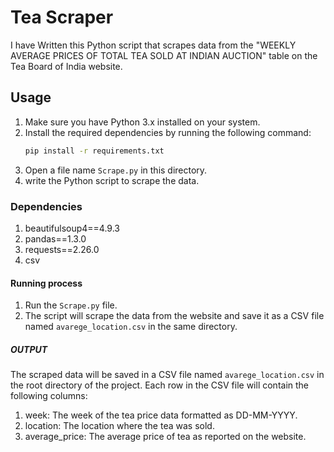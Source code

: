 # Tea Scraper

 I have Written this Python script that scrapes data from the "WEEKLY AVERAGE PRICES OF TOTAL TEA SOLD AT INDIAN AUCTION" table on the Tea Board of India website.

## Usage

1. Make sure you have Python 3.x installed on your system.
2. Install the required dependencies by running the following command:
   ```bash
   pip install -r requirements.txt
3. Open a file name `Scrape.py` in this directory.
4. write the Python script to scrape the data.    

### Dependencies

   1. beautifulsoup4==4.9.3
   2. pandas==1.3.0
   3. requests==2.26.0
   4. csv

#### Running process
1. Run the `Scrape.py` file.
2. The script will scrape the data from the website and save it as a CSV file named `avarege_location.csv` in the same directory.

##### OUTPUT
The scraped data will be saved in a CSV file named `avarege_location.csv` in the root directory of the project. Each row in the CSV file will contain the following columns:

   1. week: The week of the tea price data formatted as DD-MM-YYYY.
   2. location: The location where the tea was sold.
   3. average_price: The average price of tea as reported on the website.